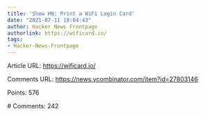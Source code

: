 ```yaml
---
title: 'Show HN: Print a WiFi Login Card'
date: "2021-07-11 18:04:43"
author: Hacker News Frontpage
authorlink: https://wificard.io/
tags:
- Hacker-News-Frontpage
---
```


<p>Article URL: <a href="https://wificard.io/">https://wificard.io/</a></p>
<p>Comments URL: <a href="https://news.ycombinator.com/item?id=27803146">https://news.ycombinator.com/item?id=27803146</a></p>
<p>Points: 576</p>
<p># Comments: 242</p>
